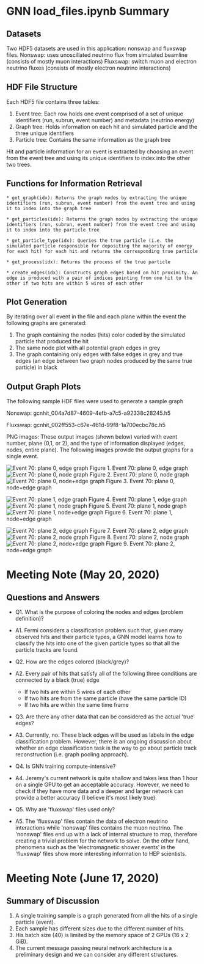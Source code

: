 # GNN load_files.ipynb Summary 

## Datasets
Two HDF5 datasets are used in this application: nonswap and fluxswap files.
Nonswap: uses unoscillated neutrino flux from simulated beamline (consists of mostly muon interactions)
Fluxswap: switch muon and electron neutrino fluxes (consists of mostly electron neutrino interactions)

## HDF File Structure 
Each HDF5 file contains three tables: 
1)	Event tree:  Each row holds one event comprised of a set of unique identifiers (run, subrun, event number) and metadata (neutrino energy)
2)	Graph tree: Holds information on each hit and simulated particle and the three unique identifiers 
3)	Particle tree: Contains the same information as the graph tree 

Hit and particle information for an event is extracted by choosing an event from the event tree and using its unique identifiers to index into the other two trees. 

## Functions for Information Retrieval
	* get_graph(idx): Returns the graph nodes by extracting the unique identifiers (run, subrun, event number) from the event tree and using it to index into the graph tree 

	* get_particles(idx): Returns the graph nodes by extracting the unique identifiers (run, subrun, event number) from the event tree and using it to index into the particle tree 

	* get_particle_type(idx): Queries the true particle (i.e. the simulated particle responsible for depositing the majority of energy for each hit) for each hit and returns the corresponding true particle 

	* get_process(idx): Returns the process of the true particle 

	* create_edges(idx): Constructs graph edges based on hit proximity. An edge is produced with a pair of indices pointing from one hit to the other if two hits are within 5 wires of each other  

## Plot Generation 
By iterating over all event in the file and each plane within the event the following graphs are generated:
1)	The graph containing the nodes (hits) color coded by the simulated particle that produced the hit
2)	The same node plot with all potential graph edges in grey
3)	The graph containing only edges with false edges in grey and true edges (an edge between two graph nodes produced by the same true particle) in black

## Output Graph Plots
The following sample HDF files were used to generate a sample graph

Nonswap: gcnhit_004a7d87-4609-4efb-a7c5-a92338c28245.h5

Fluxswap: gcnhit_002ff553-c67e-461d-99f8-1a700ecbc78c.h5

PNG images: 
These output images (shown below) varied with event number, plane (0,1, or 2), and the type of information displayed (edges, nodes, entire plane). The following images provide the output graphs for a single event. 

![Event 70: plane 0, edge graph](evt070_plane0_edges.png)
Figure 1. Event 70: plane 0, edge graph
![Event 70: plane 0, node graph](evt070_plane0_nodes.png)
Figure 2. Event 70: plane 0, node graph
![Event 70: plane 0, node+edge graph](evt070_plane0.png)
Figure 3. Event 70: plane 0, node+edge graph


![Event 70: plane 1, edge graph](evt070_plane1_edges.png)
Figure 4. Event 70: plane 1, edge graph
![Event 70: plane 1, node graph](evt070_plane1_nodes.png)
Figure 5. Event 70: plane 1, node graph
![Event 70: plane 1, node+edge graph](evt070_plane1.png)
Figure 6. Event 70: plane 1, node+edge graph


![Event 70: plane 2, edge graph](evt070_plane2_edges.png)
Figure 7. Event 70: plane 2, edge graph
![Event 70: plane 2, node graph](evt070_plane2_nodes.png)
Figure 8. Event 70: plane 2, node graph
![Event 70: plane 2, node+edge graph](evt070_plane2.png)
Figure 9. Event 70: plane 2, node+edge graph

# Meeting Note (May 20, 2020)
## Questions and Answers
  * Q1. What is the purpose of coloring the nodes and edges (problem definition)?
  * A1. Fermi considers a classification problem such that, given many observed hits and their particle types, a GNN model learns how to classify the hits into one of the given particle types so that all the particle tracks are found.

  * Q2. How are the edges colored (black/grey)?
  * A2. Every pair of hits that satisfy all of the following three conditions are connected by a black (true) edge
    * If two hits are within 5 wires of each other 
    * If two hits are from the same particle (have the same particle ID)
    * If two hits are within the same time frame 

  * Q3. Are there any other data that can be considered as the actual 'true' edges?
  * A3. Currently, no. These black edges will be used as labels in the edge classification problem. However, there is an ongoing discussion about whether an edge classification task is the way to go about particle track reconstruction (i.e. graph pooling approach). 
 
  * Q4. Is GNN training compute-intensive?
  * A4. Jeremy's current network is quite shallow and takes less than 1 hour on a single GPU to get an acceptable accuracy. However, we need to check if they have more data and a deeper and larger network can provide a better accuracy (I believe it's most likely true).

  * Q5. Why are 'fluxswap' files used only?
  * A5. The 'fluxswap' files contain the data of electron neutrino interactions while 'nonswap' files contains the muon neutrino. The 'nonswap' files end up with a lack of internal structure to map, therefore creating a trivial problem for the network to solve. On the other hand, phenomena such as the 'electromagnetic shower events' in the 'fluxswap' files show more interesting information to HEP scientists.

# Meeting Note (June 17, 2020)
## Summary of Discussion

  1. A single training sample is a graph generated from all the hits of a single particle (event).
  2. Each sample has different sizes due to the different number of hits.
  3. His batch size (40) is limited by the memory space of 2 GPUs (16 x 2 GiB).
  4. The current message passing neural network architecture is a preliminary design and we can consider any different structures.
